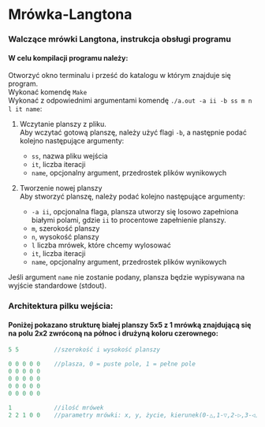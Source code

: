 # Mrówka-Langtona

### Walczące mrówki Langtona, instrukcja obsługi programu
#### W celu kompilacji programu należy:  
Otworzyć okno terminalu i prześć do katalogu w którym znajduje się program.  
Wykonać komendę `Make`  
Wykonać z odpowiednimi argumentami komendę `./a.out -a ii -b ss m n l it name`:
1. Wczytanie planszy z pliku.   
       Aby wczytać gotową planszę, należy użyć flagi `-b`, a następnie podać kolejno następujące argumenty: 
    * `ss`, nazwa pliku wejścia
    * `it`, liczba iteracji
    * `name`, opcjonalny argument, przedrostek plików wynikowych
  
2. Tworzenie nowej planszy  
   Aby stworzyć planszę, należy podać kolejno następujące argumenty:
   *  `-a ii`, opcjonalna flaga, plansza utworzy się losowo zapełniona białymi polami, gdzie `ii` to procentowe zapełnienie planszy.
   *  `m`, szerokość planszy
	 * `n`, wysokość planszy
	 * `l` liczba mrówek, które chcemy wylosować
	 * `it`, liczba iteracji
	 * `name`, opcjonalny argument,  przedrostek plików wynikowych
		
Jeśli argument `name` nie zostanie podany, plansza będzie wypisywana na wyjście standardowe (stdout). 
 
### Architektura pilku wejścia:
#### Poniżej pokazano strukturę białej planszy 5x5 z 1 mrówką znajdującą się na polu 2x2 zwróconą na północ i drużyną koloru czerownego:
```c++
5 5          //szerokość i wysokość planszy

0 0 0 0 0    //plasza, 0 = puste pole, 1 = pełne pole
0 0 0 0 0  
0 0 0 0 0  
0 0 0 0 0  
0 0 0 0 0    

1            //ilość mrówek
2 2 1 0 0    //parametry mrówki: x, y, życie, kierunek(0-△,1-▽,2-▷,3-◁), drużyna(0-czerwona, 1-zielona, 2-żółta)
